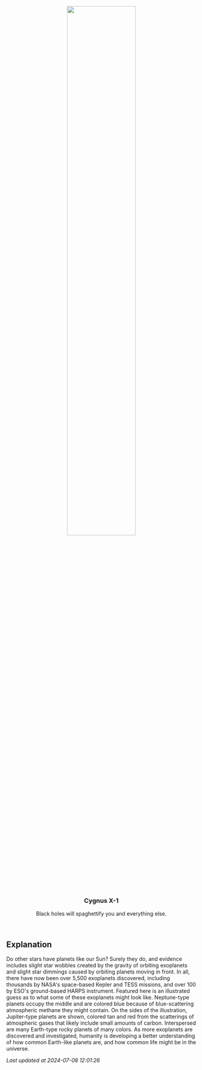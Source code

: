 <p align='center'>
    <img src='https://apod.nasa.gov/apod/image/2407/ExoplanetZoo_Vargic_1080.jpg' width='60%' />
    <h3 align="center">Cygnus X-1</h3>
    <p align="center">Black holes will spaghettify you and everything else.</p>
</p>
<br/>

Explanation
--
Do other stars have planets like our Sun? Surely they do, and evidence includes slight star wobbles created by the gravity of orbiting exoplanets and slight star dimmings caused by orbiting planets moving in front. In all, there have now been over 5,500 exoplanets discovered, including thousands by NASA's space-based Kepler and TESS missions, and over 100 by ESO's ground-based HARPS instrument.  Featured here is an illustrated guess as to what some of these exoplanets might look like. Neptune-type planets occupy the middle and are colored blue because of blue-scattering atmospheric methane they might contain. On the sides of the illustration, Jupiter-type planets are shown, colored tan and red from the scatterings of atmospheric gases that likely include small amounts of carbon.  Interspersed are many Earth-type rocky planets of many colors. As more exoplanets are discovered and investigated, humanity is developing a better understanding of how common Earth-like planets are, and how common life might be in the universe.


*Last updated at 2024-07-08 12:01:26*

